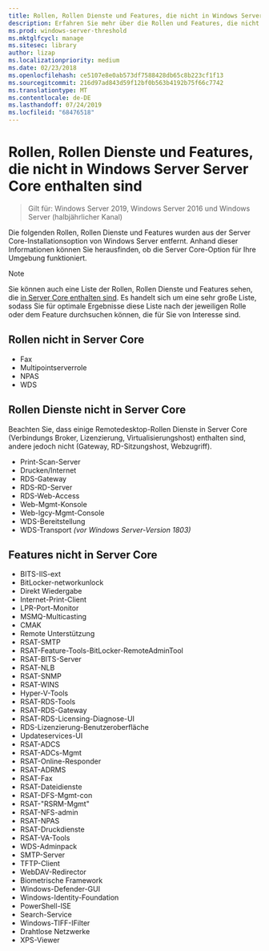 ```yaml
---
title: Rollen, Rollen Dienste und Features, die nicht in Windows Server Server Core enthalten sind
description: Erfahren Sie mehr über die Rollen und Features, die nicht in der Server Core-Installationsoption für Windows Server enthalten sind.
ms.prod: windows-server-threshold
ms.mktglfcycl: manage
ms.sitesec: library
author: lizap
ms.localizationpriority: medium
ms.date: 02/23/2018
ms.openlocfilehash: ce5107e8e0ab573df7588428db65c8b223cf1f13
ms.sourcegitcommit: 216d97ad843d59f12bf0b563b4192b75f66c7742
ms.translationtype: MT
ms.contentlocale: de-DE
ms.lasthandoff: 07/24/2019
ms.locfileid: "68476518"
---
```

# <a name="roles-role-services-and-features-not-in-windows-server---server-core"></a>Rollen, Rollen Dienste und Features, die nicht in Windows Server Server Core enthalten sind

> Gilt für: Windows Server 2019, Windows Server 2016 und Windows Server (halbjährlicher Kanal)

Die folgenden Rollen, Rollen Dienste und Features wurden aus der Server Core-Installationsoption von Windows Server entfernt. Anhand dieser Informationen können Sie herausfinden, ob die Server Core-Option für Ihre Umgebung funktioniert.

> [!NOTE]
> Sie können auch eine Liste der Rollen, Rollen Dienste und Features sehen, die [in Server Core enthalten sind](server-core-roles-and-services.md). Es handelt sich um eine sehr große Liste, sodass Sie für optimale Ergebnisse diese Liste nach der jeweiligen Rolle oder dem Feature durchsuchen können, die für Sie von Interesse sind.

## <a name="roles-not-in-server-core"></a>Rollen nicht in Server Core

- Fax
- Multipointserverrole
- NPAS
- WDS

## <a name="role-services-not-in-server-core"></a>Rollen Dienste nicht in Server Core
Beachten Sie, dass einige Remotedesktop-Rollen Dienste in Server Core (Verbindungs Broker, Lizenzierung, Virtualisierungshost) enthalten sind, andere jedoch nicht (Gateway, RD-Sitzungshost, Webzugriff).

- Print-Scan-Server
- Drucken/Internet
- RDS-Gateway
- RDS-RD-Server
- RDS-Web-Access
- Web-Mgmt-Konsole
- Web-lgcy-Mgmt-Console
- WDS-Bereitstellung
- WDS-Transport *(vor Windows Server-Version 1803)*

## <a name="features-not-in-server-core"></a>Features nicht in Server Core

- BITS-IIS-ext
- BitLocker-networkunlock
- Direkt Wiedergabe
- Internet-Print-Client
- LPR-Port-Monitor
- MSMQ-Multicasting
- CMAK
- Remote Unterstützung
- RSAT-SMTP
- RSAT-Feature-Tools-BitLocker-RemoteAdminTool
- RSAT-BITS-Server
- RSAT-NLB
- RSAT-SNMP
- RSAT-WINS
- Hyper-V-Tools
- RSAT-RDS-Tools
- RSAT-RDS-Gateway
- RSAT-RDS-Licensing-Diagnose-UI
- RDS-Lizenzierung-Benutzeroberfläche
- Updateservices-UI
- RSAT-ADCS
- RSAT-ADCs-Mgmt
- RSAT-Online-Responder
- RSAT-ADRMS
- RSAT-Fax
- RSAT-Dateidienste
- RSAT-DFS-Mgmt-con
- RSAT-"RSRM-Mgmt"
- RSAT-NFS-admin
- RSAT-NPAS
- RSAT-Druckdienste
- RSAT-VA-Tools
- WDS-Adminpack
- SMTP-Server
- TFTP-Client
- WebDAV-Redirector
- Biometrische Framework
- Windows-Defender-GUI
- Windows-Identity-Foundation
- PowerShell-ISE
- Search-Service
- Windows-TIFF-IFilter
- Drahtlose Netzwerke
- XPS-Viewer

